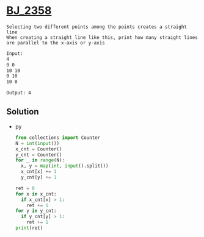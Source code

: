 # [BJ_2358](https://acmicpc.net/problem/2358)

```en
Selecting two different points among the points creates a straight line
When creating a straight line like this, print how many straight lines are parallel to the x-axis or y-axis
```

```txt
Input:
4
0 0
10 10
0 10
10 0

Output: 4
```

## Solution

* py

  ```py
  from collections import Counter
  N = int(input())
  x_cnt = Counter()
  y_cnt = Counter()
  for _ in range(N):
    x, y = map(int, input().split())
    x_cnt[x] += 1
    y_cnt[y] += 1

  ret = 0
  for x in x_cnt:
    if x_cnt[x] > 1:
      ret += 1
  for y in y_cnt:
    if y_cnt[y] > 1:
      ret += 1
  print(ret)
  ```
